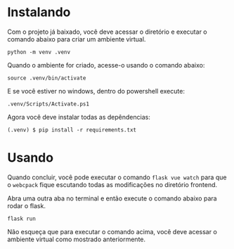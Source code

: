 # Instalando

Com o projeto já baixado, você deve acessar o diretório e executar o comando abaixo para criar um ambiente virtual.

`python -m venv .venv`

Quando o ambiente for criado, acesse-o usando o comando abaixo:

`source .venv/bin/activate`

E se você estiver no windows, dentro do powershell execute:

`.venv/Scripts/Activate.ps1`

Agora você deve instalar todas as depêndencias:

`(.venv) $ pip install -r requirements.txt`

# Usando

Quando concluir, você pode executar o comando `flask vue watch` para que o `webcpack` 
fique escutando todas as modificações no diretório frontend.

Abra uma outra aba no terminal e então execute o comando abaixo para rodar o flask.

`flask run`

Não esqueça que para executar o comando acima, você deve acessar o ambiente virtual como mostrado anteriormente.
